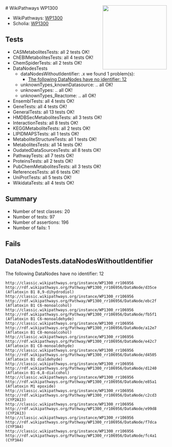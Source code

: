 <img style="float: right; width: 200px" src="https://upload.wikimedia.org/wikipedia/commons/thumb/8/83/Wplogo_with_text_500.png/640px-Wplogo_with_text_500.png" />
# WikiPathways WP1300

* WikiPathways: [WP1300](https://wikipathways.org/pathways/WP1300)
* Scholia: [WP1300](https://scholia.toolforge.org/wikipathways/WP1300)
## Tests
* CASMetabolitesTests: all 2 tests OK!
* ChEBIMetabolitesTests: all 4 tests OK!
* ChemSpiderTests: all 2 tests OK!
* DataNodesTests
    * dataNodesWithoutIdentifier: .x we found 1 problem(s):
        * [The following DataNodes have no identifier: 12](#8792c492)
    * unknownTypes_knownDatasource: .. all OK!
    * unknownTypes: .. all OK!
    * unknownTypes_Reactome: .. all OK!
* EnsemblTests: all 4 tests OK!
* GeneTests: all 4 tests OK!
* GeneralTests: all 13 tests OK!
* HMDBSecMetabolitesTests: all 3 tests OK!
* InteractionTests: all 8 tests OK!
* KEGGMetaboliteTests: all 2 tests OK!
* LIPIDMAPSTests: all 1 tests OK!
* MetaboliteStructureTests: all 1 tests OK!
* MetabolitesTests: all 14 tests OK!
* OudatedDataSourcesTests: all 8 tests OK!
* PathwayTests: all 7 tests OK!
* ProteinsTests: all 2 tests OK!
* PubChemMetabolitesTests: all 3 tests OK!
* ReferencesTests: all 6 tests OK!
* UniProtTests: all 5 tests OK!
* WikidataTests: all 4 tests OK!


## Summary

* Number of test classes: 20
* Number of tests: 97
* Number of assertions: 196
* Number of fails: 1

## Fails

<a name="8792c492" />

## DataNodesTests.dataNodesWithoutIdentifier

The following DataNodes have no identifier: 12
```
http://classic.wikipathways.org/instance/WP1300_rr106956 http://rdf.wikipathways.org/Pathway/WP1300_rr106956/DataNode/d35ce (Aflatoxin B1 8,9-dihydrodiol)
http://classic.wikipathways.org/instance/WP1300_rr106956 http://rdf.wikipathways.org/Pathway/WP1300_rr106956/DataNode/ebc2f (Aflatoxin B1 C6-monoalcohol)
http://classic.wikipathways.org/instance/WP1300_rr106956 http://rdf.wikipathways.org/Pathway/WP1300_rr106956/DataNode/fb5f1 (Aflatoxin B1 C6-monoaldehyde)
http://classic.wikipathways.org/instance/WP1300_rr106956 http://rdf.wikipathways.org/Pathway/WP1300_rr106956/DataNode/a12e7 (Aflatoxin B1 C8-monoalcohol)
http://classic.wikipathways.org/instance/WP1300_rr106956 http://rdf.wikipathways.org/Pathway/WP1300_rr106956/DataNode/e42c7 (Aflatoxin B1 C8-monoaldehyde)
http://classic.wikipathways.org/instance/WP1300_rr106956 http://rdf.wikipathways.org/Pathway/WP1300_rr106956/DataNode/d4505 (Aflatoxin B1 dialdehyde)
http://classic.wikipathways.org/instance/WP1300_rr106956 http://rdf.wikipathways.org/Pathway/WP1300_rr106956/DataNode/d1240 (Aflatoxin B1-6,8-dialcohol)
http://classic.wikipathways.org/instance/WP1300_rr106956 http://rdf.wikipathways.org/Pathway/WP1300_rr106956/DataNode/e85a1 (Aflatoxin M1 epoxide)
http://classic.wikipathways.org/instance/WP1300_rr106956 http://rdf.wikipathways.org/Pathway/WP1300_rr106956/DataNode/c2cd3 (CYP2A13)
http://classic.wikipathways.org/instance/WP1300_rr106956 http://rdf.wikipathways.org/Pathway/WP1300_rr106956/DataNode/e99d8 (CYP2A13)
http://classic.wikipathways.org/instance/WP1300_rr106956 http://rdf.wikipathways.org/Pathway/WP1300_rr106956/DataNode/f7dca (CYP3A4)
http://classic.wikipathways.org/instance/WP1300_rr106956 http://rdf.wikipathways.org/Pathway/WP1300_rr106956/DataNode/fc4a1 (CYP3A4)
```

